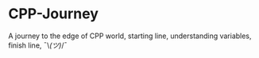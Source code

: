 # CPP-Journey
A journey to the edge of CPP world, starting line, understanding variables, finish line, ¯\\_(ツ)_/¯
